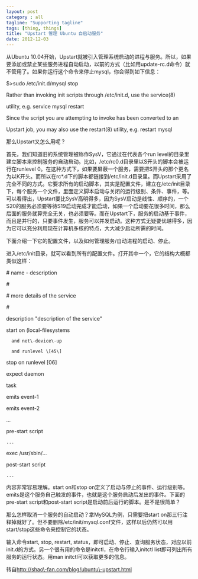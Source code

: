 ```yaml
---
layout: post
category : all
tagline: "Supporting tagline"
tags: [thing, things]
title: "Upstart 管理 Ubuntu 自启动服务"
date: 2012-12-03
---
```

从Ubuntu 10.04开始，Upstart就被引入管理系统启动的进程与服务。所以，如果要添加或禁止某些服务进程自动启动，以前的方式（比如用update\-rc.d命令）就不管用了。如果你运行这个命令来停止mysql，你会得到如下信息：    
\$&gt;sudo /etc/init.d/mysql stop    
Rather than invoking init scripts through /etc/init.d, use the service(8)    
utility, e.g. service mysql restart    
     
Since the script you are attempting to invoke has been converted to an    
Upstart job, you may also use the restart(8) utility, e.g. restart mysql    
那么Upstart又怎么用呢？    
首先，我们知道旧的系统管理被称作SysV，它通过在代表各个run level的目录里建立脚本来控制服务的自动启动。比如，/etc/rc0.d目录里以S开头的脚本会被运行在runlevel 0。在这种方式下，如果要屏蔽一个服务，需要把S开头的那个更名为以K开头。而所以在rc\*.d下的脚本都链接到/etc/init.d目录里。而Upstart采用了完全不同的方式。它要求所有的启动脚本，其实是配置文件，建立在/etc/init目录下，每个服务一个文件，里面定义脚本启动与关闭的运行级别、条件、事件，等。可以看得出，Upstart要比SysV高明得多，因为SysV启动是线性、顺序的，一个S20的服务必须要等待S19启动完成才能启动，如果一个启动要花很多时间，那么后面的服务就算完全无关，也必须要等。而在Upstart下，服务的启动基于事件，而且是并行的，只要事件发生，服务可以并发启动。这种方式无疑要优越得多，因为它可以充分利用现在计算机多核的特点，大大减少启动所需的时间。    
下面介绍一下它的配置文件，以及如何管理服务/自动进程的启动、停止。    
进入/etc/init目录，就可以看到所有的配置文件。打开其中一个，它的结构大概都类似这样：    
\# name \- description    
\#    
\# more details of the service    
\#    
     
description     &quot;description of the service&quot;    
     
start on (local\-filesystems    
	  and net\-device\-up    
	  and runlevel \[45\]    
stop on runlevel \[06\]    
     
expect daemon    
task    
     
emits event\-1    
emits event\-2    
...    
     
pre\-start script    
	...    
     
exec /usr/sbin/...    
     
post\-start script    
	...    
内容非常容易理解。start on和stop on定义了启动与停止的事件、运行级别等。emits是这个服务自己触发的事件，也就是这个服务启动后发出的事件。下面的pre\-start script和post\-start script是启动前后运行的脚本。是不是很简单？    
那么怎样取消一个服务的自动启动？拿MySQL为例，只需要把start on那三行注释掉就好了。但不要删除/etc/init/mysql.conf文件，这样以后仍然可以用start/stop这些命令来控制它的状态。    
输入命令start, stop, restart, status，即可启动、停止、查询服务状态，对应以前init.d的方式。另一个很有用的命令是initctl，在命令行输入initctl list即可列出所有服务的运行状态。用man initctl可以获取更多的信息。    
    
转自<http://shao\-fan.com/blog/ubuntu\-upstart.html>